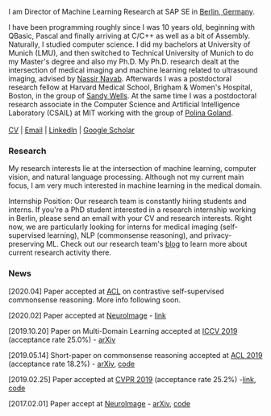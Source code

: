 

 I am Director of Machine Learning Research at SAP SE in [Berlin, Germany](https://www.google.com/maps/dir/52.5467648,13.4660096/SAP+Münzstr+15/@52.5365216,13.4064717,13z/data=!3m1!4b1!4m9!4m8!1m1!4e1!1m5!1m1!1s0x47a851e1dab74057:0xae8d4cd859f4c58a!2m2!1d13.406999!2d52.5242668).
 
 
I have been programming roughly since I was 10 years old, beginning with QBasic, Pascal and finally arriving at C/C++ as well as a bit of Assembly. Naturally, I studied computer science. I did my bachelors at University of Munich (LMU), and then switched to Technical University of Munich to do my Master's degree and also my Ph.D.  My Ph.D. research dealt at the intersection of medical imaging and machine learning related to ultrasound imaging, advised by [Nassir Navab](http://campar.in.tum.de/Main/NassirNavab). Afterwards I was a postdoctoral research fellow at Harvard Medical School, Brigham & Women's Hospital, Boston, in the group of [Sandy Wells](https://lmi.med.harvard.edu/people/william-wells). At the same time I was a postdoctoral research associate in the Computer Science and Artificial Intelligence Laboratory (CSAIL) at MIT working with the group of [Polina Goland](https://people.csail.mit.edu/polina/index.html). 
<br/>
<br/>
[CV](https://github.com/TJKlein/tjklein.github.io/blob/master/CV_2019.pdf) \| [Email](mailto:tassilo.klein@sap.com) \| [LinkedIn](https://www.linkedin.com/in/tassiloklein/) \| [Google Scholar](https://scholar.google.com/citations?hl=en&user=z7-L4ywAAAAJ&view_op=list_works&sortby=pubdate)


### Research

My research interests lie at the intersection of machine learning, computer vision, and natural language processing. Although not my current main focus, I am very much interested in machine learning in the medical domain.

Internship Position: Our research team is constantly hiring students and interns. If you're a PhD student interested in a research internship working in Berlin, please send an email with your CV and research interests. Right now, we are particularly looking for interns for medical imaging (self-supervised learning), NLP (commonsense reasoning), and privacy-preserving ML. Check out our research team's [blog](https://medium.com/sap-machine-learning-research) to learn more about current research activity there.

### News

[2020.04] Paper accepted at [ACL](https://acl2020.org/) on contrastive self-supervised commonsense reasoning. More info following soon.

[2020.02] Paper accepted at  [NeuroImage](https://www.journals.elsevier.com/neuroimage) - [link](https://www.sciencedirect.com/science/article/pii/S2213158220300231)

[2019.10.20] Paper on Multi-Domain Learning accepted at [ICCV 2019](http://iccv2019.thecvf.com/) (acceptance rate 25.0%) - [arXiv](https://arxiv.org/abs/1905.06242)

[2019.05.14] Short-paper on commonsense reasoning accepted at [ACL 2019](http://www.acl2019.org/EN/index.xhtml) (acceptance rate 18.2%) - [arXiv](https://arxiv.org/abs/1905.13497), [code](https://github.com/SAP-samples/acl2019-commonsense-reasoning)

[2019.02.25] Paper accepted at [CVPR 2019](http://cvpr2019.thecvf.com/) (acceptance rate 25.2%) -[link](http://openaccess.thecvf.com/content_CVPR_2019/html/Ostapenko_Learning_to_Remember_A_Synaptic_Plasticity_Driven_Framework_for_Continual_CVPR_2019_paper.html), [code](https://github.com/SAP/machine-learning-dgm)

[2017.02.01] Paper accept at [NeuroImage](https://www.journals.elsevier.com/neuroimage) - [arXiv](https://arxiv.org/abs/1702.08192), [code](https://github.com/TJKlein/DeepNAT)
